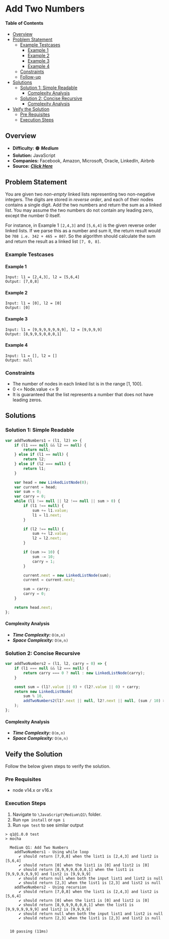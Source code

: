 # Add Two Numbers

#### Table of Contents
- [Overview](#overview)
- [Problem Statement](#problem-statement)
    - [Example Testcases](#example-testcases)
        - [Example 1](#example-1)
        - [Example 2](#example-2)
        - [Example 3](#example-3)
        - [Example 4](#example-4)
    - [Constraints](#constraints)
    - [Follow-up](#follow-up)
- [Solutions](#solutions)
    - [Solution 1: Simple Readable](#solution-1-simple-readable)
        - [Complexity Analysis](#complexity-analysis)
    - [Solution 2: Concise Recursive](#solution-2-concise-recursive)
        - [Complexity Analysis](#complexity-analysis-1)
- [Veify the Solution](#verify-the-solution)
    - [Pre Requisites](#pre-requisites)
    - [Execution Steps](#execution-steps)

## Overview

- **Difficulty:** :orange_circle: ***Medium***
- **Solution:** JavaScript
- **Companies:** Facebook, Amazon, Microsoft, Oracle, LinkedIn, Airbnb
- **Source:** ***[Click Here](https://leetcode.com/problems/add-two-numbers/)***


## Problem Statement

You are given two *non-empty* linked lists representing two non-negative integers. The digits are stored in *reverse order*, and each of their nodes contains a single digit. Add the two numbers and return the sum as a linked list. You may assume the two numbers do not contain any leading zero, except the number 0 itself.

For instance, in Example 1 `[2,4,3]` and `[5,6,4]` is the given reverse order linked lists. If we parse this as a number and sum it, the return result would be `708 i.e. 342 + 465 = 807`. So the algorithm should calculate the sum and return the result as a linked list `[7, 0, 8]`. 

### Example Testcases

#### Example 1
```
Input: l1 = [2,4,3], l2 = [5,6,4]
Output: [7,0,8]
```

#### Example 2
```
Input: l1 = [0], l2 = [0]
Output: [0]
```

#### Example 3
```
Input: l1 = [9,9,9,9,9,9,9], l2 = [9,9,9,9]
Output: [8,9,9,9,0,0,0,1]
```

#### Example 4
```
Input: l1 = [], l2 = []
Output: null
```

### Constraints
- The number of nodes in each linked list is in the range [1, 100].
- 0 <= Node.value <= 9
- It is guaranteed that the list represents a number that does not have leading zeros.

## Solutions

### Solution 1: Simple Readable

```javascript
var addTwoNumbers1 = (l1, l2) => {
    if (l1 === null && l2 == null) {
        return null;
    } else if (l1 == null) {
        return l2;
    } else if (l2 === null) {
        return l1;
    }

    var head = new LinkedListNode(0);
    var current = head;
    var sum = 0;
    var carry = 0;
    while (l1 !== null || l2 !== null || sum > 0) {
        if (l1 !== null) {
            sum += l1.value;
            l1 = l1.next;
        }

        if (l2 !== null) {
            sum += l2.value;
            l2 = l2.next;
        }

        if (sum >= 10) {
            sum -= 10;
            carry = 1;
        }

        current.next = new LinkedListNode(sum);
        current = current.next;

        sum = carry;
        carry = 0;
    }

    return head.next;
};
```
#### Complexity Analysis
- ***Time Complexity:*** `O(m,n)`
- ***Space Complexity:*** `O(m,n)`

### Solution 2: Concise Recursive

```javascript
var addTwoNumbers2 = (l1, l2, carry = 0) => {
    if (l1 === null && l2 === null) {
        return carry === 0 ? null : new LinkedListNode(carry);
    }

    const sum = (l1?.value || 0) + (l2?.value || 0) + carry;
    return new LinkedListNode(
        sum % 10,
        addTwoNumbers2(l1?.next || null, l2?.next || null, (sum / 10) >> 0)
    );
};
```
#### Complexity Analysis
- ***Time Complexity:*** `O(m,n)`
- ***Space Complexity:*** `O(m,n)`

## Veify the Solution
Follow the below given steps to verify the solution.

### Pre Requisites
- node v14.x or v16.x

### Execution Steps
1. Navigate to `\JavaScript\Medium\Q1\` folder.
1. Run `npm install` or `npm i`
1. Run `npm test` to see similar output
```
> q1@1.0.0 test
> mocha

  Medium Q1: Add Two Numbers
    addTwoNumbers1 - Using while loop
      ✔ should return [7,0,8] when the list1 is [2,4,3] and list2 is [5,6,4]
      ✔ should return [0] when the list1 is [0] and list2 is [0]
      ✔ should return [8,9,9,9,0,0,0,1] when the list1 is [9,9,9,9,9,9,9] and list2 is [9,9,9,9]
      ✔ should return null when both the input list1 and list2 is null
      ✔ should return [2,3] when the list1 is [2,3] and list2 is null
    addTwoNumbers2 - Using recursion
      ✔ should return [7,0,8] when the list1 is [2,4,3] and list2 is [5,6,4]
      ✔ should return [0] when the list1 is [0] and list2 is [0]
      ✔ should return [8,9,9,9,0,0,0,1] when the list1 is [9,9,9,9,9,9,9] and list2 is [9,9,9,9]
      ✔ should return null when both the input list1 and list2 is null
      ✔ should return [2,3] when the list1 is [2,3] and list2 is null


  10 passing (11ms)

```
